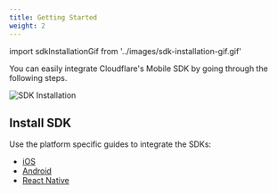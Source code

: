 ```yaml
---
title: Getting Started
weight: 2
---
```


import sdkInstallationGif from '../images/sdk-installation-gif.gif'

You can easily integrate Cloudflare's Mobile SDK by going through the following steps. 

<img src={sdkInstallationGif} alt="SDK Installation" />

## Install SDK
Use the platform specific guides to integrate the SDKs:

* [iOS](getting_started/ios)
* [Android](getting_started/android)
* [React Native](getting_started/react)